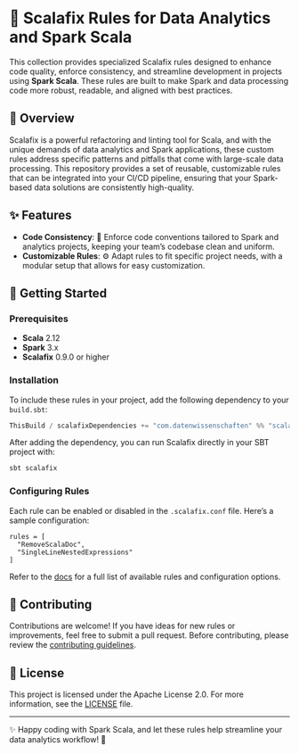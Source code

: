 
# 🚀 Scalafix Rules for Data Analytics and Spark Scala

This collection provides specialized Scalafix rules designed to enhance code quality, enforce consistency, and streamline development in projects using **Spark Scala**. 
These rules are built to make Spark and data processing code more robust, readable, and aligned with best practices.

## 🌟 Overview

Scalafix is a powerful refactoring and linting tool for Scala, and with the unique demands of data analytics and Spark applications, 
these custom rules address specific patterns and pitfalls that come with large-scale data processing. 
This repository provides a set of reusable, customizable rules that can be integrated into your CI/CD pipeline, 
ensuring that your Spark-based data solutions are consistently high-quality.

## ✨ Features

- **Code Consistency**: 📏 Enforce code conventions tailored to Spark and analytics projects, keeping your team’s codebase clean and uniform.
- **Customizable Rules**: ⚙️ Adapt rules to fit specific project needs, with a modular setup that allows for easy customization.

## 🚀 Getting Started

### Prerequisites

- **Scala** 2.12
- **Spark** 3.x
- **Scalafix** 0.9.0 or higher

### Installation

To include these rules in your project, add the following dependency to your `build.sbt`:

```scala
ThisBuild / scalafixDependencies += "com.datenwissenschaften" %% "scalafix-rules" % "1.1.1"
```

After adding the dependency, you can run Scalafix directly in your SBT project with:

```bash
sbt scalafix
```

### Configuring Rules

Each rule can be enabled or disabled in the `.scalafix.conf` file. Here’s a sample configuration:

```hocon
rules = [
  "RemoveScalaDoc",
  "SingleLineNestedExpressions"
]
```

Refer to the [docs](docs/RULES.md) for a full list of available rules and configuration options.

## 🤝 Contributing

Contributions are welcome! If you have ideas for new rules or improvements, feel free to submit a pull request. Before contributing, please review the [contributing guidelines](CONTRIBUTING.md).

## 📜 License

This project is licensed under the Apache License 2.0. For more information, see the [LICENSE](LICENSE) file.

---

✨ Happy coding with Spark Scala, and let these rules help streamline your data analytics workflow! 🚀
